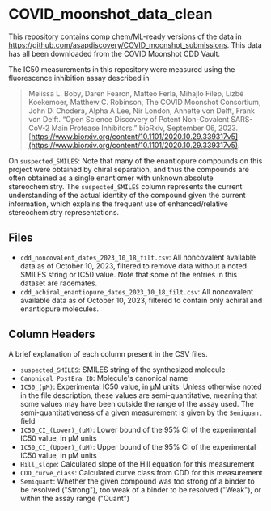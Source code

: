 # COVID_moonshot_data_clean
This repository contains comp chem/ML-ready versions of the data in
https://github.com/asapdiscovery/COVID_moonshot_submissions. This data has all been
downloaded from the COVID Moonshot CDD Vault.

The IC50 measurements in this repository were measured using the fluorescence inhibition
assay described in
> Melissa L. Boby,  Daren Fearon, Matteo Ferla, Mihajlo Filep, Lizbé Koekemoer, 
Matthew C. Robinson, The COVID Moonshot Consortium, John D. Chodera,  Alpha A Lee, 
Nir London, Annette von Delft, Frank von Delft. “Open Science Discovery of Potent 
Non-Covalent SARS-CoV-2 Main Protease Inhibitors.” bioRxiv, September 06, 2023.
[https://www.biorxiv.org/content/10.1101/2020.10.29.339317v5](https://www.biorxiv.org/content/10.1101/2020.10.29.339317v5).

On `suspected_SMILES`: Note that many of the enantiopure compounds on this project were
obtained by chiral separation, and thus the compounds are often obtained as a single
enantiomer with unknown absolute stereochemistry. The `suspected_SMILES` column
represents the current understanding of the actual identity of the compound given the current
information, which explains the frequent use of enhanced/relative stereochemistry
representations. 

## Files
* `cdd_noncovalent_dates_2023_10_18_filt.csv`: All noncovalent available
data as of October 10, 2023, filtered to remove data without a noted SMILES string or
IC50 value. Note that some of the entries in this dataset are racemates.
* `cdd_achiral_enantiopure_dates_2023_10_18_filt.csv`: All noncovalent available data as
of October 10, 2023, filtered to contain only achiral and enantiopure molecules.

## Column Headers
A brief explanation of each column present in the CSV files.
* `suspected_SMILES`: SMILES string of the synthesized molecule
* `Canonical_PostEra_ID`: Molecule's canonical name
* `IC50_(µM)`: Experimental IC50 value, in µM units. Unless otherwise noted in the file
description, these values are semi-quantitative, meaning that some values may have been
outside the range of the assay used. The semi-quantitativeness of a given measurement is
given by the `Semiquant` field
* `IC50_CI_(Lower)_(µM)`: Lower bound of the 95% CI of the experimental IC50 value,
in µM units
* `IC50_CI_(Upper)_(µM)`: Upper bound of the 95% CI of the experimental IC50 value,
in µM units
* `Hill_slope`: Calculated slope of the Hill equation for this measurement
* `CDD_curve_class`: Calculated curve class from CDD for this measurement
* `Semiquant`: Whether the given compound was too strong of a binder to be resolved
("Strong"), too weak of a binder to be resolved ("Weak"), or within the assay range
("Quant")

 
